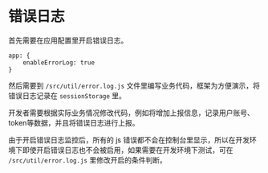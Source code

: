 # 错误日志 <Badge type="tip" text="专业版" vertical="top" />

首先需要在应用配置里开启错误日志。

```js:no-line-numbers
app: {
    enableErrorLog: true
}
```

然后需要到 `/src/util/error.log.js` 文件里编写业务代码，框架为方便演示，将错误日志记录在 `sessionStorage` 里。

开发者需要根据实际业务情况修改代码，例如将增加上报信息，记录用户账号、token等数据，并且将错误日志进行上报。

由于开启错误日志监控后，所有的 js 错误都不会在控制台里显示，所以在开发环境下即使开启错误日志也不会被启用，如果需要在开发环境下测试，可在 `/src/util/error.log.js` 里修改开启的条件判断。
